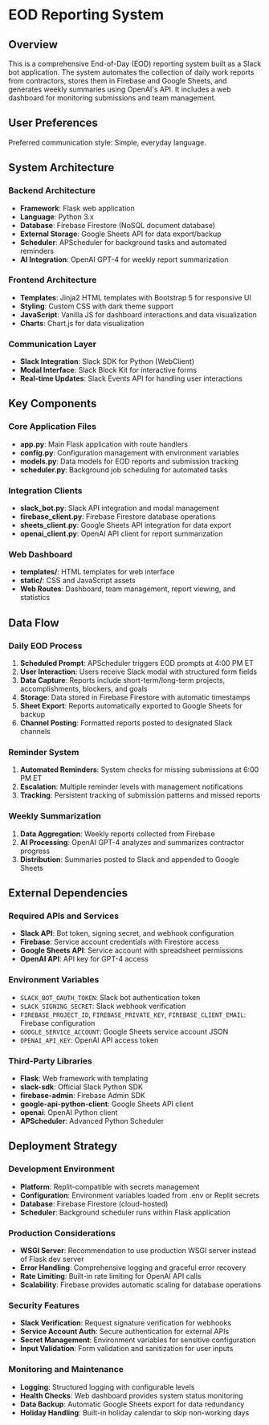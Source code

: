 # EOD Reporting System

## Overview

This is a comprehensive End-of-Day (EOD) reporting system built as a Slack bot application. The system automates the collection of daily work reports from contractors, stores them in Firebase and Google Sheets, and generates weekly summaries using OpenAI's API. It includes a web dashboard for monitoring submissions and team management.

## User Preferences

Preferred communication style: Simple, everyday language.

## System Architecture

### Backend Architecture
- **Framework**: Flask web application
- **Language**: Python 3.x
- **Database**: Firebase Firestore (NoSQL document database)
- **External Storage**: Google Sheets API for data export/backup
- **Scheduler**: APScheduler for background tasks and automated reminders
- **AI Integration**: OpenAI GPT-4 for weekly report summarization

### Frontend Architecture
- **Templates**: Jinja2 HTML templates with Bootstrap 5 for responsive UI
- **Styling**: Custom CSS with dark theme support
- **JavaScript**: Vanilla JS for dashboard interactions and data visualization
- **Charts**: Chart.js for data visualization

### Communication Layer
- **Slack Integration**: Slack SDK for Python (WebClient)
- **Modal Interface**: Slack Block Kit for interactive forms
- **Real-time Updates**: Slack Events API for handling user interactions

## Key Components

### Core Application Files
- **app.py**: Main Flask application with route handlers
- **config.py**: Configuration management with environment variables
- **models.py**: Data models for EOD reports and submission tracking
- **scheduler.py**: Background job scheduling for automated tasks

### Integration Clients
- **slack_bot.py**: Slack API integration and modal management
- **firebase_client.py**: Firebase Firestore database operations
- **sheets_client.py**: Google Sheets API integration for data export
- **openai_client.py**: OpenAI API client for report summarization

### Web Dashboard
- **templates/**: HTML templates for web interface
- **static/**: CSS and JavaScript assets
- **Web Routes**: Dashboard, team management, report viewing, and statistics

## Data Flow

### Daily EOD Process
1. **Scheduled Prompt**: APScheduler triggers EOD prompts at 4:00 PM ET
2. **User Interaction**: Users receive Slack modal with structured form fields
3. **Data Capture**: Reports include short-term/long-term projects, accomplishments, blockers, and goals
4. **Storage**: Data stored in Firebase Firestore with automatic timestamps
5. **Sheet Export**: Reports automatically exported to Google Sheets for backup
6. **Channel Posting**: Formatted reports posted to designated Slack channels

### Reminder System
1. **Automated Reminders**: System checks for missing submissions at 6:00 PM ET
2. **Escalation**: Multiple reminder levels with management notifications
3. **Tracking**: Persistent tracking of submission patterns and missed reports

### Weekly Summarization
1. **Data Aggregation**: Weekly reports collected from Firebase
2. **AI Processing**: OpenAI GPT-4 analyzes and summarizes contractor progress
3. **Distribution**: Summaries posted to Slack and appended to Google Sheets

## External Dependencies

### Required APIs and Services
- **Slack API**: Bot token, signing secret, and webhook configuration
- **Firebase**: Service account credentials with Firestore access
- **Google Sheets API**: Service account with spreadsheet permissions
- **OpenAI API**: API key for GPT-4 access

### Environment Variables
- `SLACK_BOT_OAUTH_TOKEN`: Slack bot authentication token
- `SLACK_SIGNING_SECRET`: Slack webhook verification
- `FIREBASE_PROJECT_ID`, `FIREBASE_PRIVATE_KEY`, `FIREBASE_CLIENT_EMAIL`: Firebase configuration
- `GOOGLE_SERVICE_ACCOUNT`: Google Sheets service account JSON
- `OPENAI_API_KEY`: OpenAI API access token

### Third-Party Libraries
- **Flask**: Web framework with templating
- **slack-sdk**: Official Slack Python SDK
- **firebase-admin**: Firebase Admin SDK
- **google-api-python-client**: Google Sheets API client
- **openai**: OpenAI Python client
- **APScheduler**: Advanced Python Scheduler

## Deployment Strategy

### Development Environment
- **Platform**: Replit-compatible with secrets management
- **Configuration**: Environment variables loaded from .env or Replit secrets
- **Database**: Firebase Firestore (cloud-hosted)
- **Scheduler**: Background scheduler runs within Flask application

### Production Considerations
- **WSGI Server**: Recommendation to use production WSGI server instead of Flask dev server
- **Error Handling**: Comprehensive logging and graceful error recovery
- **Rate Limiting**: Built-in rate limiting for OpenAI API calls
- **Scalability**: Firebase provides automatic scaling for database operations

### Security Features
- **Slack Verification**: Request signature verification for webhooks
- **Service Account Auth**: Secure authentication for external APIs
- **Secret Management**: Environment variables for sensitive configuration
- **Input Validation**: Form validation and sanitization for user inputs

### Monitoring and Maintenance
- **Logging**: Structured logging with configurable levels
- **Health Checks**: Web dashboard provides system status monitoring
- **Data Backup**: Automatic Google Sheets export for data redundancy
- **Holiday Handling**: Built-in holiday calendar to skip non-working days